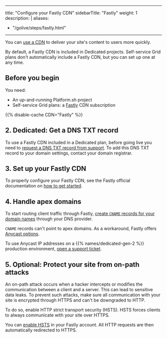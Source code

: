  ---
title: "Configure your Fastly CDN"
sidebarTitle: "Fastly"
weight: 1
description: |
aliases:
- "/golive/steps/fastly.html"
---

You can [use a CDN](./_index.md) to deliver your site's content to users more quickly.

By default, a Fastly CDN is included in Dedicated projects.
Self-service Grid plans don't automatically include a Fastly CDN, 
but you can set up one at any time.

## Before you begin

You need:

- An up-and-running Platform.sh project
- Self-service Grid plans: a [Fastly](https://www.fastly.com/) CDN subscription

{{% disable-cache CDN="Fastly" %}}

## 2. Dedicated: Get a DNS TXT record

To use a Fastly CDN included in a Dedicated plan, 
before going live you need to [request a DNS TXT record from support](../../overview/get-support.md#create-a-support-ticket).
To add this DNS TXT record to your domain settings,
contact your domain registrar.

## 3. Set up your Fastly CDN

To properly configure your Fastly CDN, 
see the Fastly official documentation on [how to get started](https://docs.fastly.com/en/guides/getting-started#_basics).

## 4. Handle apex domains

To start routing client traffic through Fastly,
[create `CNAME` records for your domain names](../../domains/steps/dns.md#why-cname-records) 
through your DNS provider.

`CNAME` records can't point to apex domains.
As a workaround, Fastly offers [Anycast options](https://docs.fastly.com/en/guides/using-fastly-with-apex-domains).

To use Anycast IP addresses on a {{% names/dedicated-gen-2 %}} production environment,
[open a support ticket](../../overview/get-support.md#create-a-support-ticket).

## 5. Optional: Protect your site from on-path attacks

An on-path attack occurs when a hacker intercepts or modifies the communication between a client and a server.
This can lead to sensitive data leaks.
To prevent such attacks, make sure all communication with your site is encrypted through HTTPS
and can't be downgraded to HTTP.

To do so, enable HTTP strict transport security (HSTS).
HSTS forces clients to always communicate with your site over HTTPS.

You can [enable HSTS](https://docs.fastly.com/en/guides/enabling-hsts-through-fastly#forcing-tls-and-enabling-hsts) 
in your Fastly account.
All HTTP requests are then automatically redirected to HTTPS.
